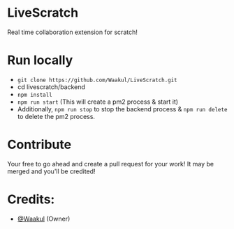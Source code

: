 # LiveScratch
Real time collaboration extension for scratch!
# Run locally
- `git clone https://github.com/Waakul/LiveScratch.git`
- cd livescratch/backend
- `npm install`
- `npm run start` (This will create a pm2 process & start it)
- Additionally, `npm run stop` to stop the backend process & `npm run delete` to delete the pm2 process.
# Contribute
Your free to go ahead and create a pull request for your work! It may be merged and you'll be credited!
# Credits:
- [@Waakul](https://github.com/Waakul) (Owner)
